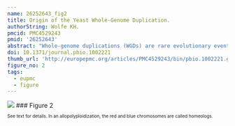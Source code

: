 ```yaml
---
name: 26252643_fig2
title: Origin of the Yeast Whole-Genome Duplication.
authorString: Wolfe KH.
pmcid: PMC4529243
pmid: '26252643'
abstract: "Whole-genome duplications (WGDs) are rare evolutionary events with profound consequences. They double an organism's genetic content, immediately creating a reproductive barrier between it and its ancestors and providing raw material for the divergence of gene functions between paralogs. Almost all eukaryotic genome sequences bear evidence of ancient WGDs, but the causes of these events and the timing of intermediate steps have been difficult to discern. One of the best-characterized WGDs occurred in the lineage leading to the baker's yeast Saccharomyces cerevisiae. Marcet-Houben and Gabaldón now show that, rather than simply doubling the DNA of a single ancestor, the yeast WGD likely involved mating between two different ancestral species followed by a doubling of the genome to restore fertility."
doi: 10.1371/journal.pbio.1002221
thumb_url: 'http://europepmc.org/articles/PMC4529243/bin/pbio.1002221.g002.gif'
figure_no: 2
tags:
  - eupmc
  - figure
---
```

<img src='http://europepmc.org/articles/PMC4529243/bin/pbio.1002221.g002.jpg' style='max-height: 300px'>
### Figure 2
<p style='font-size: 10px;'><title>Tracing the history of a single chromosomal region.</title> See text for details. In an allopolyploidization, the red and blue chromosomes are called homeologs.</p>